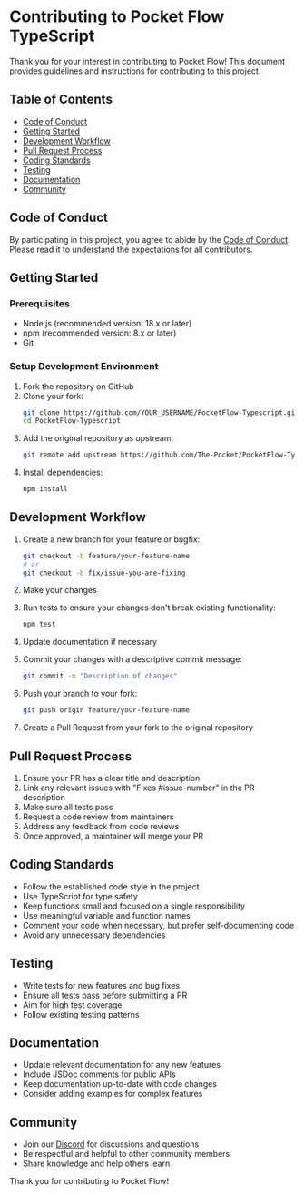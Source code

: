 # Contributing to Pocket Flow TypeScript

Thank you for your interest in contributing to Pocket Flow! This document provides guidelines and instructions for contributing to this project.

## Table of Contents

- [Code of Conduct](#code-of-conduct)
- [Getting Started](#getting-started)
- [Development Workflow](#development-workflow)
- [Pull Request Process](#pull-request-process)
- [Coding Standards](#coding-standards)
- [Testing](#testing)
- [Documentation](#documentation)
- [Community](#community)

## Code of Conduct

By participating in this project, you agree to abide by the [Code of Conduct](CODE_OF_CONDUCT.md). Please read it to understand the expectations for all contributors.

## Getting Started

### Prerequisites

- Node.js (recommended version: 18.x or later)
- npm (recommended version: 8.x or later)
- Git

### Setup Development Environment

1. Fork the repository on GitHub
2. Clone your fork:
   ```bash
   git clone https://github.com/YOUR_USERNAME/PocketFlow-Typescript.git
   cd PocketFlow-Typescript
   ```
3. Add the original repository as upstream:
   ```bash
   git remote add upstream https://github.com/The-Pocket/PocketFlow-Typescript.git
   ```
4. Install dependencies:
   ```bash
   npm install
   ```

## Development Workflow

1. Create a new branch for your feature or bugfix:

   ```bash
   git checkout -b feature/your-feature-name
   # or
   git checkout -b fix/issue-you-are-fixing
   ```

2. Make your changes

3. Run tests to ensure your changes don't break existing functionality:

   ```bash
   npm test
   ```

4. Update documentation if necessary

5. Commit your changes with a descriptive commit message:

   ```bash
   git commit -m "Description of changes"
   ```

6. Push your branch to your fork:

   ```bash
   git push origin feature/your-feature-name
   ```

7. Create a Pull Request from your fork to the original repository

## Pull Request Process

1. Ensure your PR has a clear title and description
2. Link any relevant issues with "Fixes #issue-number" in the PR description
3. Make sure all tests pass
4. Request a code review from maintainers
5. Address any feedback from code reviews
6. Once approved, a maintainer will merge your PR

## Coding Standards

- Follow the established code style in the project
- Use TypeScript for type safety
- Keep functions small and focused on a single responsibility
- Use meaningful variable and function names
- Comment your code when necessary, but prefer self-documenting code
- Avoid any unnecessary dependencies

## Testing

- Write tests for new features and bug fixes
- Ensure all tests pass before submitting a PR
- Aim for high test coverage
- Follow existing testing patterns

## Documentation

- Update relevant documentation for any new features
- Include JSDoc comments for public APIs
- Keep documentation up-to-date with code changes
- Consider adding examples for complex features

## Community

- Join our [Discord](https://discord.gg/hUHHE9Sa6T) for discussions and questions
- Be respectful and helpful to other community members
- Share knowledge and help others learn

Thank you for contributing to Pocket Flow!
